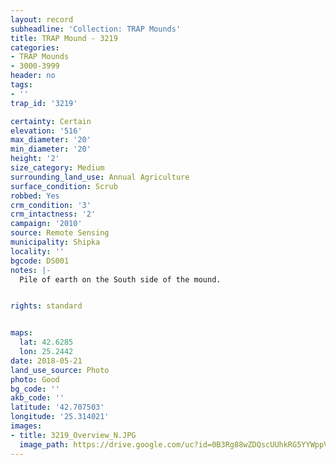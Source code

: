 ```yaml
---
layout: record
subheadline: 'Collection: TRAP Mounds'
title: TRAP Mound - 3219
categories:
- TRAP Mounds
- 3000-3999
header: no
tags:
- ''
trap_id: '3219'

certainty: Certain
elevation: '516'
max_diameter: '20'
min_diameter: '20'
height: '2'
size_category: Medium
surrounding_land_use: Annual Agriculture
surface_condition: Scrub
robbed: Yes
crm_condition: '3'
crm_intactness: '2'
campaign: '2010'
source: Remote Sensing
municipality: Shipka
locality: ''
bgcode: DS001
notes: |-
  Pile of earth on the South side of the mound.


rights: standard


maps:
  lat: 42.6285
  lon: 25.2442
date: 2018-05-21
land_use_source: Photo
photo: Good
bg_code: ''
akb_code: ''
latitude: '42.707503'
longitude: '25.314021'
images:
- title: 3219_Overview_N.JPG
  image_path: https://drive.google.com/uc?id=0B3Rg88wZDQscUUhkRG5YYWppVTA
---
```

